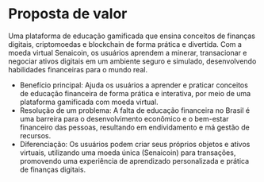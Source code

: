 <h1>Proposta de valor</h1>
<p>Uma plataforma de educação gamificada que ensina conceitos de finanças digitais, criptomoedas e blockchain de forma prática e divertida. Com a moeda virtual Senaicoin, os usuários aprendem a minerar, transacionar e negociar ativos digitais em um ambiente seguro e simulado, desenvolvendo habilidades financeiras para o mundo real.</p>
<ul><li>Benefício principal: Ajuda os usuários a aprender e praticar conceitos de educação financeira de forma prática e interativa, por meio de uma plataforma gamificada com moeda virtual.</li>
<li>Resolução de um problema: A falta de educação financeira no Brasil é uma barreira para o desenvolvimento econômico e o bem-estar financeiro das pessoas, resultando em endividamento e má gestão de recursos.</li>
<li>Diferenciação: Os usuários podem criar seus próprios objetos e ativos virtuais, utilizando uma moeda única (Senaicoin) para transações, promovendo uma experiência de aprendizado personalizada e prática de finanças digitais.</li>
</ul>
